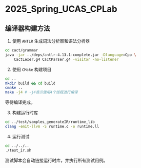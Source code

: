 # 2025_Spring_UCAS_CPLab

## 编译器构建方法

1. 使用 `ANTLR` 生成词法分析器和语法分析器

```bash
cd cact/grammar
java -jar ../deps/antlr-4.13.1-complete.jar -Dlanguage=Cpp \
    CactLexer.g4 CactParser.g4 -visitor -no-listener
```

2. 使用 `CMake` 构建项目

```bash
cd ..
mkdir build && cd build
cmake ..
make -j4 # -j4表示使用4个线程进行编译
```

等待编译完成。

3. 构建运行时库

```bash
cd ../test/samples_generateIR/runtime_lib
clang -emit-llvm -S runtime.c -o runtime.ll
```

4. 运行测试

```bash
cd ../../..
./test_ir.sh
```

测试脚本会自动链接运行时库，并执行所有测试用例。

